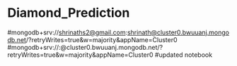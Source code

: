 # Diamond_Prediction


#mongodb+srv://shrinaths2@gmail.com:shrinath@cluster0.bwuuanj.mongodb.net/?retryWrites=true&w=majority&appName=Cluster0
#mongodb+srv://<username>:<password>@cluster0.bwuuanj.mongodb.net/?retryWrites=true&w=majority&appName=Cluster0
#updated notebook